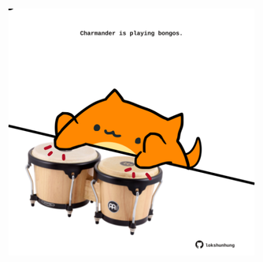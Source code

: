 <!-- built at 23/02/2021, 17:20:18 UTC -->
<p align="center">
  <img width="500" height="500" src="./ReadmeImage.svg">
</p>
